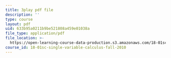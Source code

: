 ```yaml
---
title: 3play pdf file
description: ''
type: course
layout: pdf
uid: 633b95a0211b9be521808a459e01038a
file_type: application/pdf
file_location: >-
  https://open-learning-course-data-production.s3.amazonaws.com/18-01sc-single-variable-calculus-fall-2010/633b95a0211b9be521808a459e01038a_BSAA0akmPEU.pdf
course_id: 18-01sc-single-variable-calculus-fall-2010
---
```

